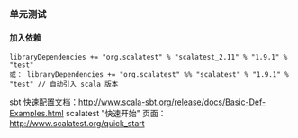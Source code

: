 ### 单元测试
#### 加入依赖
	libraryDependencies += "org.scalatest" % "scalatest_2.11" % "1.9.1" % "test" 
	或： libraryDependencies += "org.scalatest" %% "scalatest" % "1.9.1" % "test" // 自动引入 scala 版本

sbt 快速配置文档：http://www.scala-sbt.org/release/docs/Basic-Def-Examples.html
scalatest "快速开始" 页面：http://www.scalatest.org/quick_start